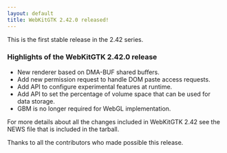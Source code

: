 ```yaml
---
layout: default
title: WebKitGTK 2.42.0 released!
---
```


This is the first stable release in the 2.42 series.

### Highlights of the WebKitGTK 2.42.0 release

 - New renderer based on DMA-BUF shared buffers.
 - Add new permission request to handle DOM paste access requests.
 - Add API to configure experimental features at runtime.
 - Add API to set the percentage of volume space that can be used for data storage.
 - GBM is no longer required for WebGL implementation.

For more details about all the changes included in WebKitGTK 2.42 see
the NEWS file that is included in the tarball.

Thanks to all the contributors who made possible this release.

